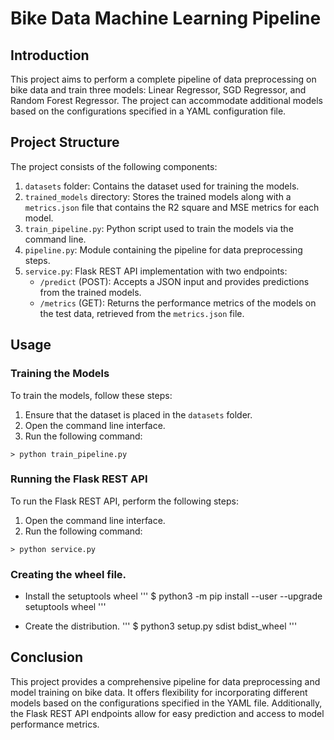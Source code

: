 # Bike Data Machine Learning Pipeline

## Introduction
This project aims to perform a complete pipeline of data preprocessing on bike data and train three models: Linear Regressor, SGD Regressor, and Random Forest Regressor. The project can accommodate additional models based on the configurations specified in a YAML configuration file.

## Project Structure
The project consists of the following components:

1. `datasets` folder: Contains the dataset used for training the models.
2. `trained_models` directory: Stores the trained models along with a `metrics.json` file that contains the R2 square and MSE metrics for each model.
3. `train_pipeline.py`: Python script used to train the models via the command line.
4. `pipeline.py`: Module containing the pipeline for data preprocessing steps.
5. `service.py`: Flask REST API implementation with two endpoints:
   - `/predict` (POST): Accepts a JSON input and provides predictions from the trained models.
   - `/metrics` (GET): Returns the performance metrics of the models on the test data, retrieved from the `metrics.json` file.

## Usage

### Training the Models
To train the models, follow these steps:

1. Ensure that the dataset is placed in the `datasets` folder.
2. Open the command line interface.
3. Run the following command:

`> python train_pipeline.py`

### Running the Flask REST API
To run the Flask REST API, perform the following steps:

1. Open the command line interface.
2. Run the following command:

`> python service.py`

### Creating the wheel file.

- Install the setuptools wheel
  '''
  $ python3 -m pip install --user --upgrade setuptools wheel
  '''

- Create the distribution.
  '''
  $ python3 setup.py sdist bdist_wheel
  '''


## Conclusion
This project provides a comprehensive pipeline for data preprocessing and model training on bike data. It offers flexibility for incorporating different models based on the configurations specified in the YAML file. Additionally, the Flask REST API endpoints allow for easy prediction and access to model performance metrics.

